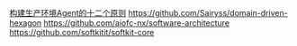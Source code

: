 [构建生产环境Agent的十二个原则](https://www.youtube.com/watch?v=D8_HxaHGLGs)
<https://github.com/Sairyss/domain-driven-hexagon>
<https://github.com/aiofc-nx/software-architecture>
<https://github.com/softkitit/softkit-core>
